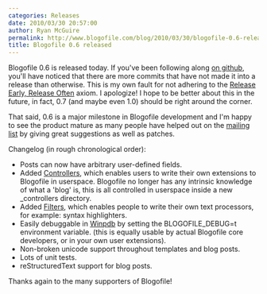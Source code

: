 ```yaml
---
categories: Releases
date: 2010/03/30 20:57:00
author: Ryan McGuire
permalink: http://www.blogofile.com/blog/2010/03/30/blogofile-0.6-released
title: Blogofile 0.6 released
---
```

Blogofile 0.6 is released today. If you've been following along [on github](http://www.github.com/EnigmaCurry/blogofile), you'll have noticed that there are more commits that have not made it into a release than otherwise. This is my own fault for not adhering to the [Release Early, Release Often](http://www.catb.org/~esr/writings/cathedral-bazaar/cathedral-bazaar/ar01s04.html) axiom. I apologize! I hope to be better about this in the future, in fact, 0.7 (and maybe even 1.0) should be right around the corner.

That said, 0.6 is a major milestone in Blogofile development and I'm happy to see the product mature as many people have helped out on the [mailing list](http://groups.google.com/group/blogofile-discuss) by giving great suggestions as well as patches.

Changelog (in rough chronological order):

* Posts can now have arbitrary user-defined fields.
* Added [Controllers](http://localhost:8080/documentation/controllers.html), which enables users to write their own extensions to Blogofile in userspace. Blogofile no longer has any intrinsic knowledge of what a 'blog' is, this is all controlled in userspace inside a new _controllers directory.
* Added [Filters](http://blogofile.com/documentation/filters), which enables people to write their own text processors, for example: syntax highlighters.
* Easily debuggable in [Winpdb](http://winpdb.org) by setting the BLOGOFILE_DEBUG=t environment variable. (this is equally usable by actual Blogofile core developers, or in your own user extensions).
* Non-broken unicode support throughout templates and blog posts.
* Lots of unit tests.
* reStructuredText support for blog posts.

Thanks again to the many supporters of Blogofile!

